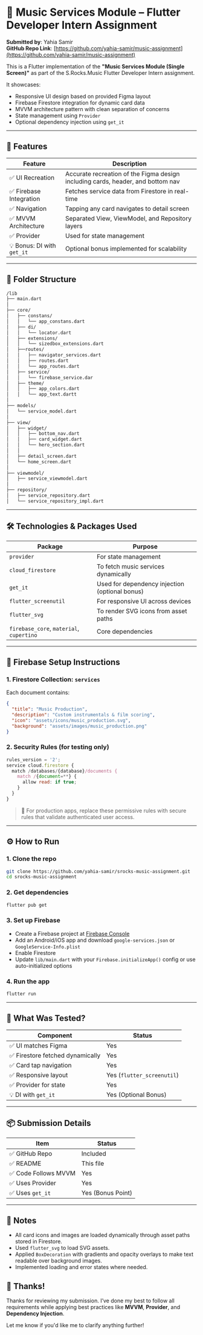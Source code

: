 
# 🎵 Music Services Module – Flutter Developer Intern Assignment  
**Submitted by**: Yahia Samir  
**GitHub Repo Link**: [https://github.com/yahia-samir/music-assignment](https://github.com/yahia-samir/music-assignment)

This is a Flutter implementation of the **"Music Services Module (Single Screen)"** as part of the S.Rocks.Music Flutter Developer Intern assignment.

It showcases:
- Responsive UI design based on provided Figma layout
- Firebase Firestore integration for dynamic card data
- MVVM architecture pattern with clean separation of concerns
- State management using `Provider`
- Optional dependency injection using `get_it`

---

## 🧱 Features

| Feature | Description |
|--------|-------------|
| ✅ UI Recreation | Accurate recreation of the Figma design including cards, header, and bottom nav |
| ✅ Firebase Integration | Fetches service data from Firestore in real-time |
| ✅ Navigation | Tapping any card navigates to detail screen |
| ✅ MVVM Architecture | Separated View, ViewModel, and Repository layers |
| ✅ Provider | Used for state management |
| 💡 Bonus: DI with `get_it` | Optional bonus implemented for scalability |

---

## 📁 Folder Structure

```bash
/lib
├── main.dart
│
├── core/
│   ├── constans/
│   │   └── app_constans.dart
│   ├── di/
│   │   └── locator.dart
│   ├── extensions/
│   │   └── sizedbox_extensions.dart
│   ├──routes/
│   │   ├── navigator_services.dart
│   │   ├── routes.dart   
│   │   └── app_routes.dart
│   ├── service/
│   │   └── firebase_service.dar
│   ├── theme/
│   │   ├── app_colors.dart
│   │   └── app_text.dartt
│   
├── models/
│   └── service_model.dart
│
├── view/
│   ├── widget/
│   │   ├── bottom_nav.dart
│   │   ├── card_widget.dart
│   │   └── hero_section.dart
│   │
│   ├── detail_screen.dart
│   └── home_screen.dart
│
├── viewmodel/
│   ├── service_viewmodel.dart
│
├── repository/
│   ├── service_repository.dart
│   └── service_repository_impl.dart
```
---

## 🛠️ Technologies & Packages Used

| Package | Purpose |
|--------|---------|
| `provider` | For state management |
| `cloud_firestore` | To fetch music services dynamically |
| `get_it` | Used for dependency injection (optional bonus) |
| `flutter_screenutil` | For responsive UI across devices |
| `flutter_svg` | To render SVG icons from asset paths |
| `firebase_core`, `material`, `cupertino` | Core dependencies |

---

## 📖 Firebase Setup Instructions

### 1. Firestore Collection: `services`

Each document contains:

```json
{
  "title": "Music Production",
  "description": "Custom instrumentals & film scoring",
  "icon": "assets/icons/music_production.svg",
  "background": "assets/images/music_production.png"
}
```

### 2. Security Rules (for testing only)

```js
rules_version = '2';
service cloud.firestore {
  match /databases/{database}/documents {
    match /{document=**} {
      allow read: if true;
    }
  }
}
```

> 🔐 For production apps, replace these permissive rules with secure rules that validate authenticated user access.

---

## ⚙️ How to Run

### 1. Clone the repo

```bash
git clone https://github.com/yahia-samir/srocks-music-assignment.git
cd srocks-music-assignment
```

### 2. Get dependencies

```bash
flutter pub get
```

### 3. Set up Firebase

- Create a Firebase project at [Firebase Console](https://console.firebase.google.com/)
- Add an Android/iOS app and download `google-services.json` or `GoogleService-Info.plist`
- Enable Firestore
- Update `lib/main.dart` with your `Firebase.initializeApp()` config or use auto-initialized options

### 4. Run the app

```bash
flutter run
```

---

## 🧪 What Was Tested?

| Component | Status |
|----------|--------|
| ✅ UI matches Figma | Yes |
| ✅ Firestore fetched dynamically | Yes |
| ✅ Card tap navigation | Yes |
| ✅ Responsive layout | Yes (`flutter_screenutil`) |
| ✅ Provider for state | Yes |
| 💡 DI with `get_it` | Yes (Optional Bonus) |

---

## 📦 Submission Details

| Item | Status |
|------|--------|
| ✅ GitHub Repo | Included |
| ✅ README | This file |
| ✅ Code Follows MVVM | Yes |
| ✅ Uses Provider | Yes |
| ✅ Uses `get_it` | Yes (Bonus Point) |

---

## 📝 Notes

- All card icons and images are loaded dynamically through asset paths stored in Firestore.
- Used `flutter_svg` to load SVG assets.
- Applied `BoxDecoration` with gradients and opacity overlays to make text readable over background images.
- Implemented loading and error states where needed.

## 🙌 Thanks!

Thanks for reviewing my submission. I’ve done my best to follow all requirements while applying best practices like **MVVM**, **Provider**, and **Dependency Injection**.

Let me know if you'd like me to clarify anything further!
